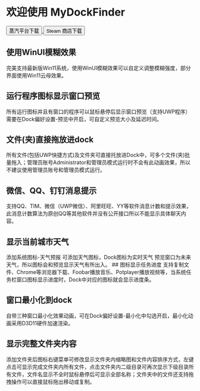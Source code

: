 
# 欢迎使用 MyDockFinder
<a href="https://store.steamchina.com/app/1787090/MyDockFinder/">
    <button class="btn">蒸汽平台下载</button>
</a>

<a href="https://store.steampowered.com/app/1787090/MyDockFinder/">
    <button class="btn">Steam 商店下载</button>
</a>

## 使用WinUI模糊效果 
完美支持最新版Win11系统，使用WinUI模糊效果可以自定义调整模糊强度，部分界面使用Win11云母效果。 
## 运行程序图标显示窗口预览 
所有运行图标并且有窗口的程序可以鼠标悬停后显示窗口预览（支持UWP程序）需要在Dock偏好设置-预览中开启，可自定义预览大小及延迟时间。 
## 文件(夹)直接拖放进dock 
所有文件(包括UWP快捷方式)及文件夹可直接托放进Dock中，可多个文件(夹)批量拖入；管理员账号Administrator和管理员模式运行时不会有此动画效果，所以不建议使用管理员账号和管理员模式运行。 
## 微信、QQ、钉钉消息提示 
支持QQ、TIM、微信（UWP微信）、阿里旺旺、YY等软件消息计数和提示效果，此消息计数算法为原创QQ等其他软件并没有公开接口所以不能显示具体聊天内容。 
## 显示当前城市天气 
添加系统图标-天气预报 可添加天气图标，Dock图标为实时天气 预览窗口为未来天气，所以图标会和预览显示天气有所出入。 ## 图标显示任务进度 
支持复制文件、Chrome等浏览器下载、Foobar播放音乐、Potplayer播放视频等，当系统任务栏窗口图标显示进度时，Dock中对应的图标就会显示进度条。 
## 窗口最小化到dock 
自带三种窗口最小化效果动画，可在Dock偏好设置-最小化中勾选开启，最小化动画采用D3D11硬件加速渲染。 
## 显示完整文件夹内容 
添加文件夹后图标右键菜单可修改显示文件夹内缩略图和文件内容排序方式，左键点击可显示完成文件夹内所有文件，点击文件夹内二级目录可再次显示下级目录所有文件，文件名显示不全时鼠标悬停后可显示全部名称；文件夹中的文件还支持拖拽操作可以直接鼠标拖出移动或复制。
